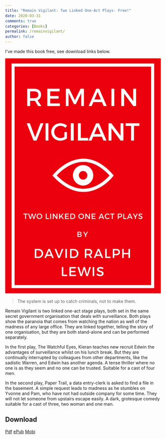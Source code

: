```yaml
---
title: "Remain Vigilant: Two Linked One-Act Plays- Free!"
date: 2020-03-31
comments: true
categories: [Books]
permalink: /remainvigilant/
author: false
---
```


I've made this book free, see download links below.

<img src="/assets/images/site/remain.jpg" class="book" alt="Remain Vigilant cover">

<blockquote> The system is set up to catch criminals, not to make them.</blockquote>

<p>Remain Vigilant is two linked one-act stage plays, both set in the same secret government organisation that deals with surveillance. Both plays show the paranoia that comes from watching the nation as well of the madness of any large office. They are linked together, telling the story of one organisation, but they are both stand-alone and can be performed separately.</p>

<p>In the first play, The Watchful Eyes, Kieran teaches new recruit Edwin the advantages of surveillance whilst on his lunch break. But they are continually interrupted by colleagues from other departments, like the sadistic Warren, and Edwin has another agenda. A tense thriller where no one is as they seem and no one can be trusted. Suitable for a cast of four men.</p>

<p>In the second play, Paper Trail, a data entry-clerk is asked to find a file in the basement. A simple request leads to madness as he stumbles on Yvonne and Pam, who have not had outside company for some time. They will not let someone from upstairs escape easily. A dark, grotesque comedy suitable for a cast of three, two woman and one man. </p>
<h2>Download</h2>  

<a class="btn btn--primary" href="/assets/books/Remain-Vigilant-David-Ralph-Lewis.pdf">Pdf</a> 
<a class="btn btn--primary" href="/assets/books/Remain-Vigilant-Free-2020.epub">ePub</a>
<a class="btn btn--primary" href="/assets/books/Remain-Vigilant-David-Ralph-Lewis.mobi">Mobi</a>
